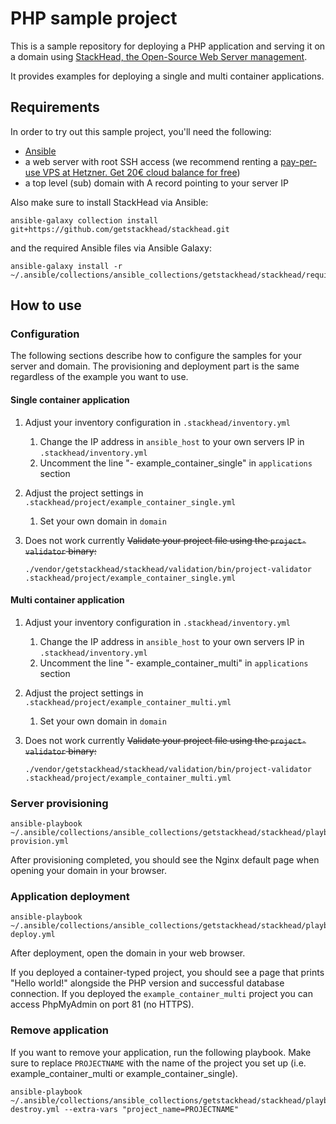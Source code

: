 # PHP sample project

This is a sample repository for deploying a PHP application and serving it on a domain using [StackHead, the Open-Source Web Server management](https://github.com/getstackhead/deployment).

It provides examples for deploying a single and multi container applications.

## Requirements

In order to try out this sample project, you'll need the following:

* [Ansible](https://docs.ansible.com/ansible/latest/installation_guide/intro_installation.html)
* a web server with root SSH access (we recommend renting a [pay-per-use VPS at Hetzner. Get 20€ cloud balance for free](https://hetzner.cloud/?ref=n7H3qhWcZ2QS))
* a top level (sub) domain with A record pointing to your server IP

Also make sure to install StackHead via Ansible:
```shell script
ansible-galaxy collection install git+https://github.com/getstackhead/stackhead.git
```

and the required Ansible files via Ansible Galaxy:
```shell script
ansible-galaxy install -r  ~/.ansible/collections/ansible_collections/getstackhead/stackhead/requirements/requirements.yml
```

## How to use

### Configuration

The following sections describe how to configure the samples for your server and domain.
The provisioning and deployment part is the same regardless of the example you want to use.

#### Single container application

1. Adjust your inventory configuration in `.stackhead/inventory.yml`
   1. Change the IP address in `ansible_host` to your own servers IP in `.stackhead/inventory.yml`
   2. Uncomment the line "- example_container_single" in `applications` section

2. Adjust the project settings in `.stackhead/project/example_container_single.yml`
   1. Set your own domain in `domain`

3. Does not work currently ~~Validate your project file using the `project-validator` binary:~~
   ```shell script
   ./vendor/getstackhead/stackhead/validation/bin/project-validator .stackhead/project/example_container_single.yml
   ```

#### Multi container application

1. Adjust your inventory configuration in `.stackhead/inventory.yml`
   1. Change the IP address in `ansible_host` to your own servers IP in `.stackhead/inventory.yml`
   2. Uncomment the line "- example_container_multi" in `applications` section

2. Adjust the project settings in `.stackhead/project/example_container_multi.yml`
   1. Set your own domain in `domain`

3. Does not work currently ~~Validate your project file using the `project-validator` binary:~~
   ```shell script
   ./vendor/getstackhead/stackhead/validation/bin/project-validator .stackhead/project/example_container_multi.yml
   ```

### Server provisioning

```shell script
ansible-playbook  ~/.ansible/collections/ansible_collections/getstackhead/stackhead/playbooks/server-provision.yml
```

After provisioning completed, you should see the Nginx default page when opening your domain in your browser.

### Application deployment

```shell script
ansible-playbook ~/.ansible/collections/ansible_collections/getstackhead/stackhead/playbooks/application-deploy.yml
```

After deployment, open the domain in your web browser.

If you deployed a container-typed project, you should see a page that prints "Hello world!" alongside the PHP version and successful database connection.
If you deployed the `example_container_multi` project you can access PhpMyAdmin on port 81 (no HTTPS).

### Remove application

If you want to remove your application, run the following playbook.
Make sure to replace `PROJECTNAME` with the name of the project you set up (i.e. example_container_multi or example_container_single).

```shell script
ansible-playbook ~/.ansible/collections/ansible_collections/getstackhead/stackhead/playbooks/application-destroy.yml --extra-vars "project_name=PROJECTNAME"
```

